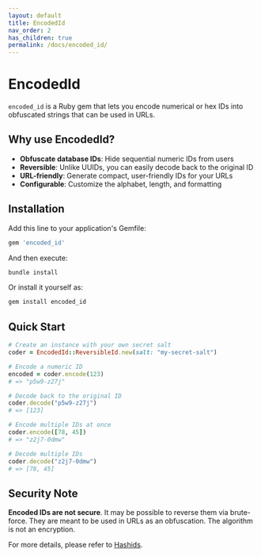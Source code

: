 ```yaml
---
layout: default
title: EncodedId
nav_order: 2
has_children: true
permalink: /docs/encoded_id/
---
```


# EncodedId

`encoded_id` is a Ruby gem that lets you encode numerical or hex IDs into obfuscated strings that can be used in URLs.

## Why use EncodedId?

- **Obfuscate database IDs**: Hide sequential numeric IDs from users
- **Reversible**: Unlike UUIDs, you can easily decode back to the original ID
- **URL-friendly**: Generate compact, user-friendly IDs for your URLs
- **Configurable**: Customize the alphabet, length, and formatting

## Installation

Add this line to your application's Gemfile:

```ruby
gem 'encoded_id'
```

And then execute:

```bash
bundle install
```

Or install it yourself as:

```bash
gem install encoded_id
```

## Quick Start

```ruby
# Create an instance with your own secret salt
coder = EncodedId::ReversibleId.new(salt: "my-secret-salt")

# Encode a numeric ID
encoded = coder.encode(123)
# => "p5w9-z27j"

# Decode back to the original ID
coder.decode("p5w9-z27j")
# => [123]

# Encode multiple IDs at once
coder.encode([78, 45])
# => "z2j7-0dmw"

# Decode multiple IDs
coder.decode("z2j7-0dmw")
# => [78, 45]
```

## Security Note

**Encoded IDs are not secure**. It may be possible to reverse them via brute-force. They are meant to be used in URLs as an obfuscation. The algorithm is not an encryption.

For more details, please refer to [Hashids](https://hashids.org/).
